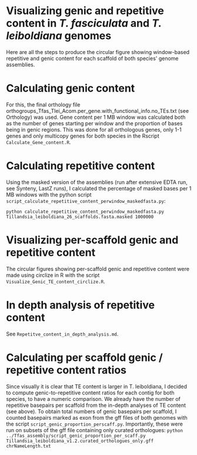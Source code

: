 # Visualizing genic and repetitive content in *T. fasciculata* and *T. leiboldiana* genomes

Here are all the steps to produce the circular figure showing window-based repetitive and genic content for each scaffold of both species' genome assemblies.

# Calculating genic content

For this, the final orthology file orthogroups_Tfas_Tlei_Acom.per_gene.with_functional_info.no_TEs.txt (see Orthology) was used. Gene content per 1 MB window was calculated both as the number of genes starting per window and the proportion of bases being in genic regions. This was done for all orthologous genes, only 1-1 genes and only multicopy genes for both species in the Rscript `Calculate_Gene_content.R`.

# Calculating repetitive content

Using the masked version of the assemblies (run after extensive EDTA run, see Synteny, LastZ runs), I calculated the percentage of masked bases per 1 MB windows with the python script `script_calculate_repetitive_content_perwindow_maskedfasta.py`:

    python calculate_repetitive_content_perwindow_maskedfasta.py Tillandsia_leiboldiana_26_scaffolds.fasta.masked 1000000

# Visualizing per-scaffold genic and repetitive content

The circular figures showing per-scaffold genic and repetitive content were made using circlize in R with the script `Visualize_Genic_TE_content_circlize.R`.

# In depth analysis of repetitive content

See `Repetitve_content_in_depth_analysis.md`.

# Calculating per scaffold genic / repetitive content ratios

Since visually it is clear that TE content is larger in T. leiboldiana, I decided to compute genic-to-repetitive content ratios for each contig for both species, to have a numeric comparison. We already have the number of repetitive basepairs per scaffold from the in-depth analyses of TE content (see above). To obtain total numbers of genic basepairs per scaffold, I counted basepairs marked as exon from the gff files of both genomes with the script `script_genic_proportion_perscaff.py`. Importantly, these were run on subsets of the gff file containing only curated orthologues: `python ../Tfas_assembly/script_genic_proportion_per_scaff.py Tillandsia_leiboldiana_v1.2.curated_orthologues_only.gff chrNameLength.txt`
